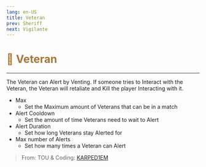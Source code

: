 ```yaml
---
lang: en-US
title: Veteran
prev: Sheriff
next: Vigilante
---
```


# <font color="#a77738">🤺 <b>Veteran</b></font> <Badge text="Killing" type="tip" vertical="middle"/>
---

The Veteran can Alert by Venting. If someone tries to Interact with the Veteran, the Veteran will retaliate and Kill the player Interacting with it.
* Max
  * Set the Maximum amount of Veterans that can be in a match
* Alert Cooldown
  * Set the amount of time Veterans need to wait to Alert
* Alert Duration
  * Set how long Veterans stay Alerted for
* Max number of Alerts
  * Set how many times a Veteran can Alert

> From: TOU & Coding: [KARPED1EM](https://github.com/KARPED1EM)